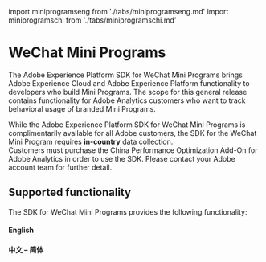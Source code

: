 import miniprogramseng from './tabs/miniprogramseng.md'
import miniprogramschi from './tabs/miniprogramschi.md'

# WeChat Mini Programs

The Adobe Experience Platform SDK for WeChat Mini Programs brings Adobe Experience Cloud and Adobe Experience Platform functionality to developers who build Mini Programs. The scope for this general release contains functionality for Adobe Analytics customers who want to track behavioral usage of branded Mini Programs.

<InlineAlert variant="info" slots="text"/>

While the Adobe Experience Platform SDK for WeChat Mini Programs is complimentarily available for all Adobe customers, the SDK for the WeChat Mini Program requires **in-country** data collection. <BR/>Customers must purchase the China Performance Optimization Add-On for Adobe Analytics in order to use the SDK. Please contact your Adobe account team for further detail.

## Supported functionality

The SDK for WeChat Mini Programs provides the following functionality:

<TabsBlock orientation="horizontal" slots="heading, content" repeat="2"/>

#### English

<miniprogramseng/>

#### 中文 – 简体

<miniprogramschi/>